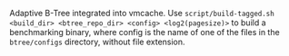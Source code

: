 Adaptive B-Tree integrated into vmcache.
Use `script/build-tagged.sh <build_dir> <btree_repo_dir> <config> <log2(pagesize)>` to build a benchmarking binary, where config is the name of one of the files in the `btree/configs` directory, without file extension.
